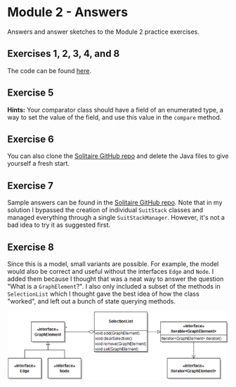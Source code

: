 # Module 2 - Answers

Answers and answer sketches to the Module 2 practice exercises.

## Exercises 1, 2, 3, 4, and 8

The code can be found [here](Hand.java). 

## Exercise 5

**Hints:** Your comparator class should have a field of an enumerated type, a way to set the value of the field, and use this value in the `compare` method.

## Exercise 6

You can also clone the [Solitaire GitHub repo](https://github.com/prmr/Solitaire) and delete the Java files to give yourself a fresh start.

## Exercise 7

Sample answers can be found in the [Solitaire GitHub repo](https://github.com/prmr/Solitaire). Note that in my solution I bypassed the creation of individual `SuitStack` classes and managed everything through a single `SuitStackManager`. However, it's not a bad idea to try it as suggested first.

## Exercise 8

Since this is a model, small variants are possible. For example, the model would also be correct and useful without the interfaces `Edge` and `Node`. I added them because I thought that was a neat way to answer the question "What is a `GraphElement`?". I also only included a subset of the methods in `SelectionList` which I thought gave the best idea of how the class "worked", and left out a bunch of state querying methods.

![Solution to Exercise M02-8](m02-8.png)